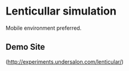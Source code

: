 # Lenticullar simulation

Mobile environment preferred.

## Demo Site

(http://experiments.undersalon.com/lenticular/)
